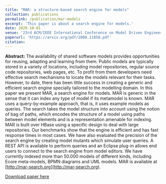 ```yaml
---
title: "MAR: a structure-based search engine for models"
collection: publications
permalink: /publication/mar-models
excerpt: 'This paper is about a search engine for models.'
date: 2020-10-01
venue: '23rd ACM/IEEE International Conference on Model Driven Engineering Languages and Systems'
paperurl: 'https://arxiv.org/pdf/2008.11858.pdf'
citation: 
---
```


**Abstract:** The availability of shared software models provides opportunities
for reusing, adapting and learning from them. Public models are
typically stored in a variety of locations, including model repositories, regular source code repositories, web pages, etc. To profit
from them developers need effective search mechanisms to locate
the models relevant for their tasks. However, to date, there has
been little success in creating a generic and efficient search engine
specially tailored to the modelling domain.
In this paper we present MAR, a search engine for models. MAR
is generic in the sense that it can index any type of model if its metamodel is known. MAR uses a query-by-example approach, that is, it
uses example models as queries. The search takes the model structure into account using the notion of bag of paths, which encodes
the structure of a model using paths between model elements and
is a representation amenable for indexing. MAR is built over HBase
using a specific design to deal with large repositories. Our benchmarks show that the engine is efficient and has fast response times
in most cases. We have also evaluated the precision of the search
engine by creating model mutants which simulate user queries. A
REST API is available to perform queries and an Eclipse plug-in
allows end users to connect to the search engine from model editors.
We have currently indexed more than 50.000 models of different
kinds, including Ecore meta-models, BPMN diagrams and UML
models. MAR is available at [http://mar-search.org](http://mar-search.org).

[Download paper here](https://arxiv.org/pdf/2008.11858.pdf)
